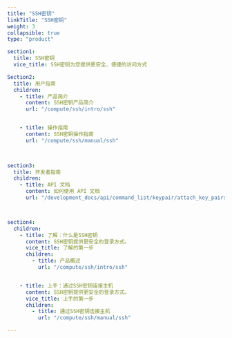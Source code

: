 ```yaml
---
title: "SSH密钥"
linkTitle: "SSH密钥"
weight: 3
collapsible: true
type: "product"

section1:
  title: SSH密钥
  vice_title: SSH密钥为您提供更安全、便捷的访问方式

Section2:
  title: 用户指南
  children:
    - title: 产品简介
      content: SSH密钥产品简介
      url: "/compute/ssh/intro/ssh"


    - title: 操作指南
      content: SSH密钥操作指南
      url: "/compute/ssh/manual/ssh"

    

section3:
  title: 开发者指南
  children:
    - title: API 文档
      content: 如何使用 API 文档
      url: "/development_docs/api/command_list/keypair/attach_key_pairs"



section4:
  children:
    - title: 了解：什么是SSH密钥
      content: SSH密钥提供更安全的登录方式。
      vice_title: 了解的第一步
      children:
        - title: 产品概述
          url: "/compute/ssh/intro/ssh"


    - title: 上手：通过SSH密钥连接主机
      content: SSH密钥提供更安全的登录方式。
      vice_title: 上手的第一步
      children: 
        - title: 通过SSH密钥连接主机
          url: "/compute/ssh/manual/ssh"

---
```



<!-- type: "product" 这个参数表明这是一个产品index页面 -->
<!-- section1 为产品index页面 主标题 副标题 video  video_img为视频图片  -->
<!-- section2 为产品index页面 第一个大块的用户文档配置  -->
<!-- section3 为产品index页面 第二个大块的开发者文档配置  -->
<!-- section4 为产品index页面 第三个大块的学习路径配置  -->